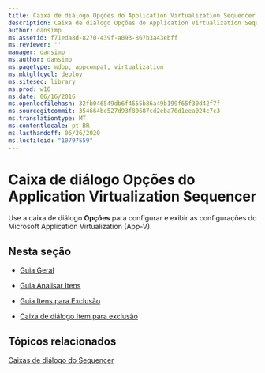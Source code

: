```yaml
---
title: Caixa de diálogo Opções do Application Virtualization Sequencer
description: Caixa de diálogo Opções do Application Virtualization Sequencer
author: dansimp
ms.assetid: f71eda8d-8270-439f-a093-867b3a43ebff
ms.reviewer: ''
manager: dansimp
ms.author: dansimp
ms.pagetype: mdop, appcompat, virtualization
ms.mktglfcycl: deploy
ms.sitesec: library
ms.prod: w10
ms.date: 06/16/2016
ms.openlocfilehash: 32fb046549db6f4655b86a49b199f65f30d42f7f
ms.sourcegitcommit: 354664bc527d93f80687cd2eba70d1eea024c7c3
ms.translationtype: MT
ms.contentlocale: pt-BR
ms.lasthandoff: 06/26/2020
ms.locfileid: "10797559"
---
```

# Caixa de diálogo Opções do Application Virtualization Sequencer


Use a caixa de diálogo **Opções** para configurar e exibir as configurações do Microsoft Application Virtualization (App-V).

## Nesta seção


-   [Guia Geral](general-tab-keep.md)

-   [Guia Analisar Itens](parse-items-tab-keep.md)

-   [Guia Itens para Exclusão](exclusion-items-tab-keep.md)

-   [Caixa de diálogo Item para exclusão](exclusion-item-dialog-box.md)

## Tópicos relacionados


[Caixas de diálogo do Sequencer](sequencer-dialog-boxes.md)

 

 





